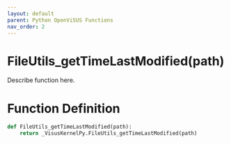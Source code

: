 ```yaml
---
layout: default
parent: Python OpenViSUS Functions
nav_order: 2
---
```


# FileUtils_getTimeLastModified(path)

Describe function here.

# Function Definition

```python
def FileUtils_getTimeLastModified(path):
    return _VisusKernelPy.FileUtils_getTimeLastModified(path)

```